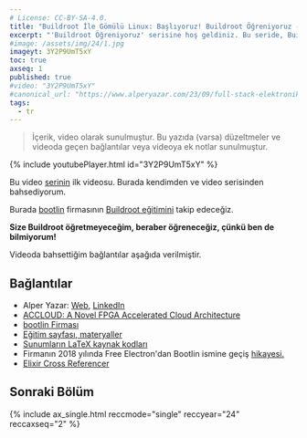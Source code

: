 ```yaml
---
# License: CC-BY-SA-4.0.
title: "Buildroot İle Gömülü Linux: Başlıyoruz! Buildroot Öğreniyoruz - 1"
excerpt: "'Buildroot Öğreniyoruz' serisine hoş geldiniz. Bu seride, Buildroot kullanarak nasıl gömülü Linux sistemleri oluşturabileceğimizi adım adım, hep beraber öğreneceğiz."
#image: /assets/img/24/1.jpg
imageyt: 3Y2P9UmT5xY
toc: true
axseq: 1
published: true
#video: "3Y2P9UmT5xY"
#canonical_url: "https://www.alperyazar.com/23/09/full-stack-elektronik.html"
tags:
  - tr
---
```


> İçerik, video olarak sunulmuştur. Bu yazıda (varsa) düzeltmeler ve videoda
> geçen bağlantılar veya videoya ek notlar sunulmuştur.

{% include youtubePlayer.html id="3Y2P9UmT5xY" %}

Bu video
[serinin](https://www.youtube.com/playlist?list=PLr5LL6z9GIeE2auxES8u_MycPvl6AlCZw)
ilk videosu. Burada kendimden ve video serisinden bahsediyorum.

Burada [bootlin](https://bootlin.com/) firmasının [Buildroot
eğitimini](https://bootlin.com/training/buildroot/) takip edeceğiz.

**Size Buildroot öğretmeyeceğim, beraber öğreneceğiz, çünkü ben de bilmiyorum!**

Videoda bahsettiğim bağlantılar aşağıda verilmiştir.

## Bağlantılar

- Alper Yazar: [Web](https://www.alperyazar.com),
  [LinkedIn](https://www.linkedin.com/in/alperyazar)
- [ACCLOUD: A Novel FPGA Accelerated Cloud
  Architecture](http://accloud.eee.metu.edu.tr/)
- [bootlin Firması](https://bootlin.com/)
- [Eğitim sayfası, materyaller](https://bootlin.com/training/buildroot/)
- [Sunumların LaTeX kaynak
  kodları](https://github.com/bootlin/training-materials)
- Firmanın 2018 yılında Free Electron'dan Bootlin ismine geçiş
  [hikayesi.](https://bootlin.com/blog/free-electrons-becomes-bootlin/)
- [Elixir Cross Referencer](https://elixir.bootlin.com/linux/latest/source)

## Sonraki Bölüm

{% include ax_single.html reccmode="single" reccyear="24" reccaxseq="2" %}
